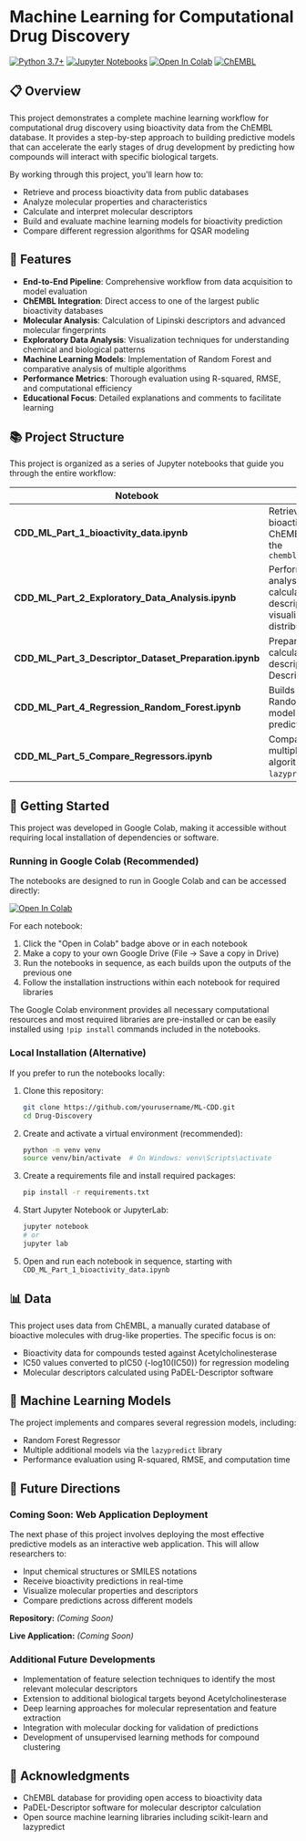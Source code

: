 # Machine Learning for Computational Drug Discovery

[![Python 3.7+](https://img.shields.io/badge/python-3.7+-blue.svg)](https://www.python.org/downloads/)
[![Jupyter Notebooks](https://img.shields.io/badge/Jupyter-Notebooks-orange.svg)](https://jupyter.org/)
[![Open In Colab](https://colab.research.google.com/assets/colab-badge.svg)](https://colab.research.google.com/)
[![ChEMBL](https://img.shields.io/badge/Data-ChEMBL-green.svg)](https://www.ebi.ac.uk/chembl/)

## 📋 Overview

This project demonstrates a complete machine learning workflow for computational drug discovery using bioactivity data from the ChEMBL database. It provides a step-by-step approach to building predictive models that can accelerate the early stages of drug development by predicting how compounds will interact with specific biological targets.

By working through this project, you'll learn how to:
- Retrieve and process bioactivity data from public databases
- Analyze molecular properties and characteristics
- Calculate and interpret molecular descriptors
- Build and evaluate machine learning models for bioactivity prediction
- Compare different regression algorithms for QSAR modeling

## 🧪 Features

- **End-to-End Pipeline**: Comprehensive workflow from data acquisition to model evaluation
- **ChEMBL Integration**: Direct access to one of the largest public bioactivity databases
- **Molecular Analysis**: Calculation of Lipinski descriptors and advanced molecular fingerprints
- **Exploratory Data Analysis**: Visualization techniques for understanding chemical and biological patterns
- **Machine Learning Models**: Implementation of Random Forest and comparative analysis of multiple algorithms
- **Performance Metrics**: Thorough evaluation using R-squared, RMSE, and computational efficiency
- **Educational Focus**: Detailed explanations and comments to facilitate learning

## 📚 Project Structure

This project is organized as a series of Jupyter notebooks that guide you through the entire workflow:

| Notebook | Description |
|----------|-------------|
| **CDD_ML_Part_1_bioactivity_data.ipynb** | Retrieves and prepares bioactivity data from ChEMBL database using the `chembl_webresource_client` |
| **CDD_ML_Part_2_Exploratory_Data_Analysis.ipynb** | Performs exploratory data analysis including calculation of Lipinski's descriptors and visualization of property distributions |
| **CDD_ML_Part_3_Descriptor_Dataset_Preparation.ipynb** | Prepares the dataset by calculating molecular descriptors using PaDEL-Descriptor software |
| **CDD_ML_Part_4_Regression_Random_Forest.ipynb** | Builds and evaluates a Random Forest regression model for bioactivity prediction |
| **CDD_ML_Part_5_Compare_Regressors.ipynb** | Compares performance of multiple regression algorithms using the `lazypredict` library |

## 🚀 Getting Started

This project was developed in Google Colab, making it accessible without requiring local installation of dependencies or software.

### Running in Google Colab (Recommended)

The notebooks are designed to run in Google Colab and can be accessed directly:

[![Open In Colab](https://colab.research.google.com/assets/colab-badge.svg)](https://colab.research.google.com/)

For each notebook:
1. Click the "Open in Colab" badge above or in each notebook
2. Make a copy to your own Google Drive (File → Save a copy in Drive)
3. Run the notebooks in sequence, as each builds upon the outputs of the previous one
4. Follow the installation instructions within each notebook for required libraries

The Google Colab environment provides all necessary computational resources and most required libraries are pre-installed or can be easily installed using `!pip install` commands included in the notebooks.

### Local Installation (Alternative)

If you prefer to run the notebooks locally:

1. Clone this repository:
   ```bash
   git clone https://github.com/yourusername/ML-CDD.git
   cd Drug-Discovery
   ```

2. Create and activate a virtual environment (recommended):
   ```bash
   python -m venv venv
   source venv/bin/activate  # On Windows: venv\Scripts\activate
   ```

3. Create a requirements file and install required packages:
   ```bash
   pip install -r requirements.txt
   ```

4. Start Jupyter Notebook or JupyterLab:
   ```bash
   jupyter notebook
   # or
   jupyter lab
   ```

5. Open and run each notebook in sequence, starting with `CDD_ML_Part_1_bioactivity_data.ipynb`

## 📊 Data

This project uses data from ChEMBL, a manually curated database of bioactive molecules with drug-like properties. The specific focus is on:

- Bioactivity data for compounds tested against Acetylcholinesterase
- IC50 values converted to pIC50 (-log10(IC50)) for regression modeling
- Molecular descriptors calculated using PaDEL-Descriptor software

## 🧠 Machine Learning Models

The project implements and compares several regression models, including:

- Random Forest Regressor
- Multiple additional models via the `lazypredict` library
- Performance evaluation using R-squared, RMSE, and computation time

## 🔮 Future Directions

### Coming Soon: Web Application Deployment

The next phase of this project involves deploying the most effective predictive models as an interactive web application. This will allow researchers to:

- Input chemical structures or SMILES notations 
- Receive bioactivity predictions in real-time
- Visualize molecular properties and descriptors
- Compare predictions across different models

**Repository:**  *(Coming Soon)*

**Live Application:** *(Coming Soon)*

### Additional Future Developments

- Implementation of feature selection techniques to identify the most relevant molecular descriptors
- Extension to additional biological targets beyond Acetylcholinesterase
- Deep learning approaches for molecular representation and feature extraction
- Integration with molecular docking for validation of predictions
- Development of unsupervised learning methods for compound clustering


## 🙏 Acknowledgments

- ChEMBL database for providing open access to bioactivity data
- PaDEL-Descriptor software for molecular descriptor calculation
- Open source machine learning libraries including scikit-learn and lazypredict


